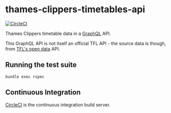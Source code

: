 # thames-clippers-timetables-api

[![CircleCI](https://circleci.com/gh/johnboyes/thames-clippers-timetables-api.svg?style=shield)](https://circleci.com/gh/johnboyes/thames-clippers-timetables-api)

Thames Clippers timetable data in a [GraphQL](https://graphql.org/) API.

This GraphQL API is not itself an official TFL API - the source data is though, from [TFL's open data](https://tfl.gov.uk/info-for/open-data-users/) API.

## Running the test suite

`bundle exec rspec`

## Continuous Integration

[CircleCI](https://circleci.com/gh/johnboyes/thames-clippers-timetables-api) is the continuous integration build server.